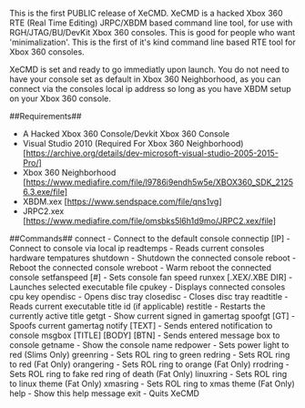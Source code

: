 This is the first PUBLIC release of XeCMD. XeCMD is a hacked Xbox 360 RTE (Real Time Editing) JRPC/XBDM based command line tool, for use with RGH/JTAG/BU/DevKit Xbox 360 consoles. This is good for people who want 'minimalization'. This is the first of it's kind command line based RTE tool for Xbox 360 consoles.

XeCMD is set and ready to go immediatly upon launch. You do not need to have your console set as default in Xbox 360 Neighborhood, as you can connect via the consoles local ip address so long as you have XBDM setup on your Xbox 360 console.

##Requirements##
- A Hacked Xbox 360 Console/Devkit Xbox 360 Console
- Visual Studio 2010 (Required For Xbox 360 Neighborhood) [https://archive.org/details/dev-microsoft-visual-studio-2005-2015-Pro/]
- Xbox 360 Neighborhood [https://www.mediafire.com/file/l9786i9endh5w5e/XBOX360_SDK_21256.3.exe/file]
- XBDM.xex [https://www.sendspace.com/file/qns1vg]
- JRPC2.xex [https://www.mediafire.com/file/omsbks5l6h1d9mo/JRPC2.xex/file]

##Commands##
connect                        - Connect to the default console
connectip [IP]                 - Connect to console via local ip
readtemps                      - Reads current consoles hardware tempatures
shutdown                       - Shutdown the connected console
reboot                         - Reboot the connected console
wreboot                        - Warm reboot the connected console
setfanspeed [#]                - Sets console fan speed
runxex [.XEX/.XBE DIR]         - Launches selected executable file
cpukey                         - Displays connected consoles cpu key
opendisc                       - Opens disc tray
closedisc                      - Closes disc tray
readtitle                      - Reads current executable title id (if applicable)
restitle                       - Restarts the currently active title
getgt                          - Show current signed in gamertag
spoofgt [GT]                   - Spoofs current gamertag
notify [TEXT]                  - Sends entered notification to console
msgbox [TITLE] [BODY] [BTN]    - Sends entered message box to console
getname                        - Show the console name
redpower                       - Sets power light to red (Slims Only)
greenring                      - Sets ROL ring to green
redring                        - Sets ROL ring to red (Fat Only)
orangering                     - Sets ROL ring to orange (Fat Only)
rrodring                       - Sets ROL ring to fake red ring of death (Fat Only)
linuxring                      - Sets ROL ring to linux theme (Fat Only)
xmasring                       - Sets ROL ring to xmas theme (Fat Only)
help                           - Show this help message
 exit                           - Quits XeCMD
